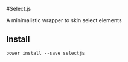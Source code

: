 #Select.js

A minimalistic wrapper to skin select elements

## Install
```bower install --save selectjs```